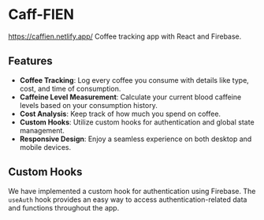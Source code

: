 # Caff-FIEN
https://caffien.netlify.app/
Coffee tracking app with React and Firebase.
## Features
- **Coffee Tracking**: Log every coffee you consume with details like type, cost, and time of consumption.
- **Caffeine Level Measurement**: Calculate your current blood caffeine levels based on your consumption history.
- **Cost Analysis**: Keep track of how much you spend on coffee.
- **Custom Hooks**: Utilize custom hooks for authentication and global state management.
- **Responsive Design**: Enjoy a seamless experience on both desktop and mobile devices.

## Custom Hooks
We have implemented a custom hook for authentication using Firebase. The `useAuth` hook provides an easy way to access authentication-related data and functions throughout the app.

